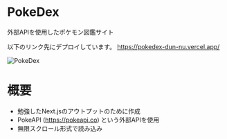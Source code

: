 # PokeDex
外部APIを使用したポケモン図鑑サイト

以下のリンク先にデプロイしています。
https://pokedex-dun-nu.vercel.app/


![PokeDex](https://github.com/user-attachments/assets/4753d366-4ddc-4d9a-a3b6-a66baafaeb20)

# 概要
* 勉強したNext.jsのアウトプットのために作成
* PokeAPI (https://pokeapi.co) という外部APIを使用
* 無限スクロール形式で読み込み
